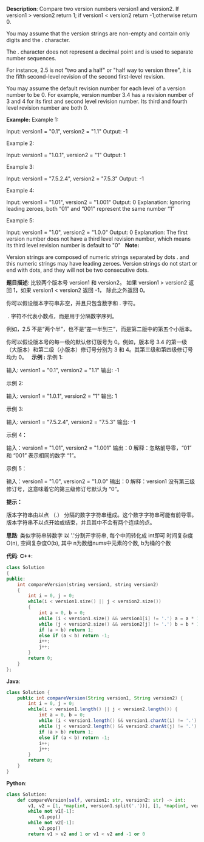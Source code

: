__Description__:
Compare two version numbers version1 and version2.
If version1 > version2 return 1; if version1 < version2 return -1;otherwise return 0.

You may assume that the version strings are non-empty and contain only digits and the . character.

The . character does not represent a decimal point and is used to separate number sequences.

For instance, 2.5 is not "two and a half" or "half way to version three", it is the fifth second-level revision of the second first-level revision.

You may assume the default revision number for each level of a version number to be 0. For example, version number 3.4 has a revision number of 3 and 4 for its first and second level revision number. Its third and fourth level revision number are both 0.

__Example:__
Example 1:

Input: version1 = "0.1", version2 = "1.1"
Output: -1

Example 2:

Input: version1 = "1.0.1", version2 = "1"
Output: 1

Example 3:

Input: version1 = "7.5.2.4", version2 = "7.5.3"
Output: -1

Example 4:

Input: version1 = "1.01", version2 = "1.001"
Output: 0
Explanation: Ignoring leading zeroes, both “01” and “001" represent the same number “1”

Example 5:

Input: version1 = "1.0", version2 = "1.0.0"
Output: 0
Explanation: The first version number does not have a third level revision number, which means its third level revision number is default to "0"
 
__Note:__

Version strings are composed of numeric strings separated by dots . and this numeric strings may have leading zeroes.
Version strings do not start or end with dots, and they will not be two consecutive dots.

__题目描述__:
比较两个版本号 version1 和 version2。
如果 version1 > version2 返回 1，如果 version1 < version2 返回 -1， 除此之外返回 0。

你可以假设版本字符串非空，并且只包含数字和 . 字符。

 . 字符不代表小数点，而是用于分隔数字序列。

例如，2.5 不是“两个半”，也不是“差一半到三”，而是第二版中的第五个小版本。

你可以假设版本号的每一级的默认修订版号为 0。例如，版本号 3.4 的第一级（大版本）和第二级（小版本）修订号分别为 3 和 4。其第三级和第四级修订号均为 0。
 
__示例 :__
示例 1:

输入: version1 = "0.1", version2 = "1.1"
输出: -1

示例 2:

输入: version1 = "1.0.1", version2 = "1"
输出: 1

示例 3:

输入: version1 = "7.5.2.4", version2 = "7.5.3"
输出: -1

示例 4：

输入：version1 = "1.01", version2 = "1.001"
输出：0
解释：忽略前导零，“01” 和 “001” 表示相同的数字 “1”。

示例 5：

输入：version1 = "1.0", version2 = "1.0.0"
输出：0
解释：version1 没有第三级修订号，这意味着它的第三级修订号默认为 “0”。

__提示：__

版本字符串由以点 （.） 分隔的数字字符串组成。这个数字字符串可能有前导零。
版本字符串不以点开始或结束，并且其中不会有两个连续的点。

__思路__:
类似字符串转数字
以 '.'分割开字符串, 每个中间转化成 int即可 
时间复杂度O(n), 空间复杂度O(b), 其中 n为数组nums中元素的个数, b为桶的个数

__代码__:
__C++__:
```C++
class Solution 
{
public:
    int compareVersion(string version1, string version2) 
    {
        int i = 0, j = 0;
        while(i < version1.size() || j < version2.size())
        {
            int a = 0, b = 0;
            while (i < version1.size() && version1[i] != '.') a = a * 10 + version1[i++] - '0';
            while (j < version2.size() && version2[j] != '.') b = b * 10 + version2[j++] - '0';
            if (a > b) return 1;
            else if (a < b) return -1;
            i++;
            j++;
        }
        return 0;
    }
};
```

__Java__:
```Java
class Solution {
    public int compareVersion(String version1, String version2) {
        int i = 0, j = 0;
        while(i < version1.length() || j < version2.length()) {
            int a = 0, b = 0;
            while (i < version1.length() && version1.charAt(i) != '.') a = a * 10 + version1.charAt(i++) - '0';
            while (j < version2.length() && version2.charAt(j) != '.') b = b * 10 + version2.charAt(j++) - '0';
            if (a > b) return 1;
            else if (a < b) return -1;
            i++;
            j++;
        }
        return 0;
    }
}
```

__Python__:
```Python
class Solution:
    def compareVersion(self, version1: str, version2: str) -> int:
        v1, v2 = [1, *map(int, version1.split('.'))], [1, *map(int, version2.split('.'))]
        while not v1[-1]:
            v1.pop()
        while not v2[-1]:
            v2.pop()
        return v1 > v2 and 1 or v1 < v2 and -1 or 0
```